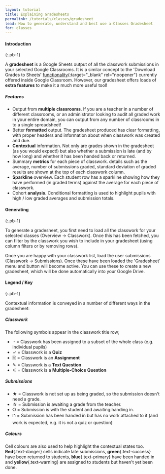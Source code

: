 ```yaml
---
layout: tutorial
title: Explaining Gradesheets
permalink: /tutorials/classes/gradesheet
lead: How to generate, understand and best use a Classes Gradesheet
for: classes
---
```


#### Introduction
{:.pb-1}

A __gradesheet__ is a Google Sheets output of all the classwork submissions in your selected Google Classrooms. It is a similar concept to the 'Download Grades to Sheets' [functionality](https://support.google.com/edu/classroom/answer/6020294){:target="_blank" rel="noopener"} currently offered inside Google Classroom. However, our gradesheet offers loads of __extra features__ to make it a much more useful tool!

##### Features

- Output from __multiple classrooms__. If you are a teacher in a number of different classrooms, or an administrator looking to audit all graded work in your entire domain, you can output from any number of classrooms in to a single spreadsheet!
- Better __formatted__ output. The gradesheet produced has clear formatting, with proper headers and information about when classwork was created and due.
- __Contextual__ information. Not only are grades shown in the gradesheet (as you would expect!) but also whether a submission is late (and by how long) and whether it has been handed back or returned.
- Summary __metrics__ for each piece of classwork. details such as the average, number of submissions graded, standard deviation of graded results are shown at the top of each classwork column.
- __Sparkline__ overview. Each student row has a sparkline showing how they have performed (in graded terms) against the average for each piece of classwork.
- Cohort __analysis__. Conditional formatting is used to highlight pupils with high / low graded averages and submission totals.

#### Generating
{:.pb-1}

To generate a gradesheet, you first need to load all the classwork for your selected classes (Overview -> Classwork). Once this has been fetched, you can filter by the classwork you wish to include in your gradesheet (using column filters or by removing rows).

Once you are happy with your classwork list, load the user submissions (Classwork -> Submissions). Once these have been loaded the 'Gradesheet' menu and button will become active. You can use these to create a new gradesheet, which will be done automatically into your Google Drive.

#### Legend / Key
{:.pb-1}

Contextual information is conveyed in a number of different ways in the gradesheet:

##### Classwork

The following symbols appear in the classwork title row;

- ◔ = Classwork has been assigned to a subset of the whole class (e.g. individual pupils)
- ✓ = Classwork is a __Quiz__
- 🖹 = Classwork is an __Assignment__
- ✎ = Classwork is a __Text Question__
- ⚟ = Classwork is a __Multiple-Choice Question__

##### Submissions

- ★ = Classwork is not set up as being graded, so the submission doesn't need a grade.
- ☆ = Submission is awaiting a grade from the teacher.
- ⭘ = Submission is with the student and awaiting handing in.
- 🗅 = Submission has been handed in but has no work attached to it (and work is expected, e.g. it is not a quiz or question)

##### Colours

Cell colours are also used to help highlight the contextual states too. __Red__{.text-danger} cells indicate late submissions, __green__{.text-success} have been returned to students, __blue__{.text-primary} have been handed in and __yellow__{.text-warning} are assigned to students but haven't yet been done.